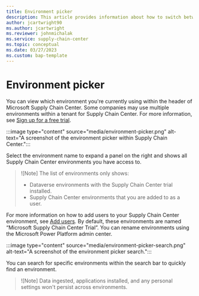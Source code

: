 ```yaml
---
title: Environment picker
description: This article provides information about how to switch between environments within Microsoft Supply Chain Center.
author: jcartwright90
ms.author: jcartwright
ms.reviewer: johnmichalak
ms.service: supply-chain-center
ms.topic: conceptual
ms.date: 03/27/2023
ms.custom: bap-template
---
```


# Environment picker

You can view which environment you're currently using within the header of Microsoft Supply Chain Center. Some companies may use multiple environments within a tenant for Supply Chain Center. For more information, see [Sign up for a free trial](../get-started/free-trial.md).

:::image type="content" source="media/environment-picker.png" alt-text="A screenshot of the environment picker within Supply Chain Center."::: 

Select the environment name to expand a panel on the right and shows all Supply Chain Center environments you have access to. 

>![Note]
> The list of environments only shows:
> - Dataverse environments with the Supply Chain Center trial installed.
> - Supply Chain Center environments that you are added to as a user.

For more information on how to add users to your Supply Chain Center environment, see [Add users](add-users.md). By default, these environments are named “Microsoft Supply Chain Center Trial”. You can rename environments using the Microsoft Power Platform admin center. 

:::image type="content" source="media/environment-picker-search.png" alt-text="A screenshot of the environment picker search."::: 

You can search for specific environments within the search bar to quickly find an environment. 

>![Note]
> Data ingested, applications installed, and any personal settings won't persist across environments. 

